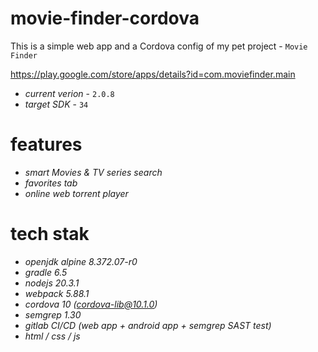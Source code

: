 # movie-finder-cordova

This is a simple web app and a Cordova config of my pet project - `Movie Finder`

https://play.google.com/store/apps/details?id=com.moviefinder.main

- *current verion* - `2.0.8`
- *target SDK* - `34`

# features

- *smart Movies & TV series search*
- *favorites tab*
- *online web torrent player*

# tech stak

- *openjdk alpine 8.372.07-r0*
- *gradle 6.5*
- *nodejs 20.3.1*
- *webpack 5.88.1*
- *cordova 10 (cordova-lib@10.1.0)*
- *semgrep 1.30*
- *gitlab CI/CD (web app + android app + semgrep SAST test)*
- *html / css / js*

